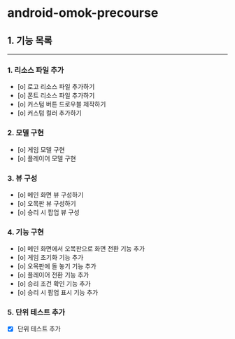 # android-omok-precourse

## 1. 기능 목록
---
### 1. 리소스 파일 추가
- [o] 로고 리소스 파일 추가하기
- [o] 폰트 리소스 파일 추가하기
- [o] 커스텀 버튼 드로우블 제작하기
- [o] 커스텀 컬러 추가하기

### 2. 모델 구현
- [o] 게임 모델 구현
- [o] 플레이어 모델 구현

### 3. 뷰 구성
- [o] 메인 화면 뷰 구성하기
- [o] 오목판 뷰 구성하기
- [o] 승리 시 팝업 뷰 구성

### 4. 기능 구현
- [o] 메인 화면에서 오목판으로 화면 전환 기능 추가
- [o] 게임 초기화 기능 추가
- [o] 오목판에 돌 놓기 기능 추가
- [o] 플레이어 전환 기능 추가
- [o] 승리 조건 확인 기능 추가
- [o] 승리 시 팝업 표시 기능 추가


### 5. 단위 테스트 추가
- [x] 단위 테스트 추가 

